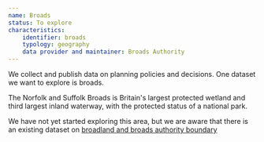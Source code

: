 ```yaml
---
name: Broads
status: To explore
characteristics:
    identifier: broads
    typology: geography
    data provider and maintainer: Broads Authority
---
```


We collect and publish data on planning policies and decisions. One dataset we want to explore is broads.

The Norfolk and Suffolk Broads is Britain's largest protected wetland and third largest inland waterway, with the protected status of a national park.

We have not yet started exploring this area, but we are aware that there is an existing dataset on [broadland and broads authority boundary](https://www.broadland.gov.uk/downloads/file/1186/broadland_and_broads_authority_boundary)
